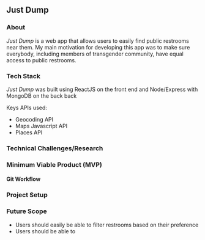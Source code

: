 ## Just Dump

### About
*Just Dump* is a web app that allows users to easily find public restrooms near them. My main motivation for developing this app was to make sure everybody, including members of transgender community, have equal access to public restrooms.

### Tech Stack
*Just Dump* was built using ReactJS on the front end and Node/Express with MongoDB on the back back

Keys APIs used:
* Geocoding API
* Maps Javascript API
* Places API

### Technical Challenges/Research


### Minimum Viable Product (MVP)


 #### Git Workflow

### Project Setup

### Future Scope

* Users should easily be able to filter restrooms based on their preference
* Users should be able to 

